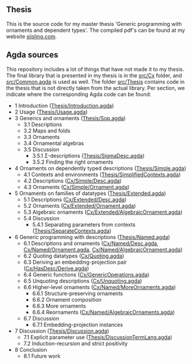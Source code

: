 
Thesis
---

This is the source code for my master thesis 'Generic programming with
ornaments and dependent types'. The compiled pdf's can be found at my
website [sijsling.com](http://sijsling.com/msc-thesis).

Agda sources
---

This repository includes a lot of things that have not made it to my
thesis. The final library that is presented in my thesis is in the
[src/Cx](src/Cx) folder, and [src/Common.agda](src/Common.agda) is
used as well. The folder [src/Thesis](src/Thesis) contains code in the
thesis that is not directly taken from the actual library. Per
section, we indicate where the corresponding Agda code can be found:

- 1 Introduction ([Thesis/Introduction.agda](src/Thesis/Introduction.agda))
- 2 Usage ([Thesis/Usage.agda](src/Thesis/Usage.agda))
- 3 Generics and ornaments ([Thesis/Sop.agda](src/Thesis/Sop.agda))
  - 3.1 Descriptions
  - 3.2 Maps and folds
  - 3.3 Ornaments
  - 3.4 Ornamental algebras
  - 3.5 Discussion
    - 3.5.1 Σ-descriptions ([Thesis/SigmaDesc.agda](src/Thesis/SigmaDesc.agda))
    - 3.5.2 Finding the right ornaments
- 4 Ornaments on dependently typed descriptions ([Thesis/Simple.agda](src/Thesis/Simple.agda))
  - 4.1 Contexts and environments ([Thesis/SimplifiedContexts.agda](src/Thesis/SimplifiedContexts.agda))
  - 4.2 Descriptions ([Cx/Simple/Desc.agda](src/Cx/Simple/Desc.agda))
  - 4.3 Ornaments ([Cx/Simple/Ornament.agda](src/Cx/Simple/Ornament.agda))
- 5 Ornaments on families of datatypes ([Thesis/Extended.agda](src/Thesis/Extended.agda))
  - 5.1 Descriptions ([Cx/Extended/Desc.agda](src/Cx/Extended/Desc.agda))
  - 5.2 Ornaments ([Cx/Extended/Ornament.agda](src/Cx/Extended/Ornament.agda))
  - 5.3 Algebraic ornaments ([Cx/Extended/AlgebraicOrnament.agda](src/Cx/Extended/AlgebraicOrnament.agda))
  - 5.4 Discussion
    - 5.4.1 Separating parameters from contexts ([Thesis/SeparateContexts.agda](src/Thesis/SeparateContexts.agda))
- 6 Generic programming with descriptions ([Thesis/Named.agda](src/Thesis/Named.agda))
  - 6.1 Descriptions and ornaments ([Cx/Named/Desc.agda](src/Cx/Named/Desc.agda), [Cx/Named/Ornament.agda](src/Cx/Named/Ornament.agda), [Cx/Named/AlgebraicOrnament.agda](src/Cx/Named/AlgebraicOrnament.agda))
  - 6.2 Quoting datatypes ([Cx/Quoting.agda](src/Cx/Quoting.agda))
  - 6.3 Deriving an embedding-projection pair ([Cx/HasDesc/Derive.agda](src/Cx/HasDesc/Derive.agda))
  - 6.4 Generic functions ([Cx/GenericOperations.agda](src/Cx/GenericOperations.agda))
  - 6.5 Unquoting descriptions ([Cx/Unquoting.agda](src/Cx/Unquoting.agda))
  - 6.6 Higher-level ornaments ([Cx/Named/MoreOrnaments.agda](src/Cx/Named/MoreOrnaments.agda))
    - 6.6.1 Structure-preserving ornaments
    - 6.6.2 Ornament composition
    - 6.6.3 More ornaments
    - 6.6.4 Reornaments ([Cx/Named/AlgebraicOrnaments.agda](src/Cx/Named/AlgebraicOrnaments.agda))
  - 6.7 Discussion
    - 6.7.1 Embedding-projection instances
- 7 Discussion ([Thesis/Discussion.agda](src/Thesis/Discussion.agda))
  - 7.1 Explicit parameter use ([Thesis/DiscussionTermLang.agda](src/Thesis/DiscussionTermLang.agda))
  - 7.2 Induction-recursion and strict positivity
- 8 Conclusion
  - 8.1 Future work
